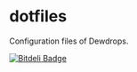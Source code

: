 dotfiles
========

Configuration files of Dewdrops.


[![Bitdeli Badge](https://d2weczhvl823v0.cloudfront.net/Dewdrops/dotfiles/trend.png)](https://bitdeli.com/free "Bitdeli Badge")

